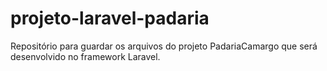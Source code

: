 # projeto-laravel-padaria
Repositório para guardar os arquivos do projeto PadariaCamargo que será desenvolvido no framework Laravel.
